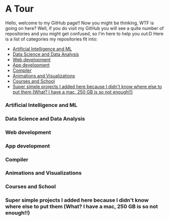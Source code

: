 # A Tour
Hello, welcome to my GitHub page!! Now you might be thinking, WTF is going on here? Well, if you do visit my GitHub you will see a quite number of repositories and you might get confused, so I'm here to help you out:D
Here is a list of categories my repositories fit into:
* [Artificial Intelligence and ML](#ai)
* [Data Science and Data Analysis]()
* [Web development]()
* [App development]()
* [Compiler]()
* [Animations and Visualizations]()
* [Courses and School]()
* [Super simple projects I added here because I didn't know where else to put them (What? I have a mac, 250 GB is so not enough!!)]()

<h3 id="ai">Artificial Intelligence and ML</h3>
<h3 id="ds">Data Science and Data Analysis</h3>
<h3 id="web">Web development</h3>
<h3 id="app">App development</h3>
<h3 id="compiler">Compiler</h3>
<h3 id="animation">Animations and Visualizations</h3>
<h3 id="course">Courses and School</h3>
<h3 id="simple">Super simple projects I added here because I didn't know where else to put them (What? I have a mac, 250 GB is so not enough!!)</h3>
